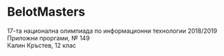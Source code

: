 # BelotMasters <br>
17-та национална олимпиада по информационни технологии 2018/2019 <br>
Приложни проргами, № 149 <br>
Калин Кръстев, 12 клас <br>
